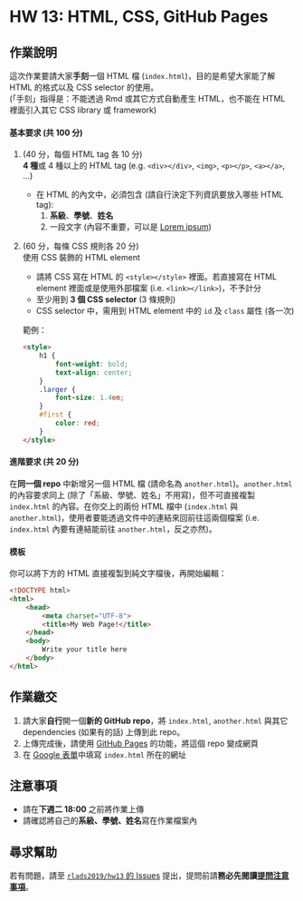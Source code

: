 # HW 13: HTML, CSS, GitHub Pages

## 作業說明

這次作業要請大家**手刻**一個 HTML 檔 (`index.html`)，目的是希望大家能了解 HTML 的格式以及 CSS selector 的使用。  
(「手刻」指得是：不能透過 Rmd 或其它方式自動產生 HTML，也不能在 HTML 裡面引入其它 CSS library 或 framework)

#### 基本要求 (共 100 分)

1. (40 分，每個 HTML tag 各 10 分)   
**4 種**或 4 種以上的 HTML tag (e.g. `<div></div>`, `<img>`, `<p></p>`, `<a></a>`, ...)
    - 在 HTML 的內文中，必須包含 (請自行決定下列資訊要放入哪些 HTML tag):
        1. **系級**、**學號**、**姓名**
        1. 一段文字 (內容不重要，可以是 [Lorem ipsum](https://zh.wikipedia.org/wiki/Lorem_ipsum))
1. (60 分，每條 CSS 規則各 20 分)   
使用 CSS 裝飾的 HTML element
    - 請將 CSS 寫在 HTML 的 `<style></style>` 裡面。若直接寫在 HTML element 裡面或是使用外部檔案 (i.e. `<link></link>`)，不予計分
    - 至少用到 **3 個 CSS selector** (3 條規則)
    - CSS selector 中，需用到 HTML element 中的 `id` 及 `class` 屬性 (各一次)

    範例：
    ```html
    <style>
        h1 {
            font-weight: bold;
            text-align: center;
        }
        .larger {
            font-size: 1.4em;
        }
        #first {
            color: red;
        }
    </style>
    ```

#### 進階要求 (共 20 分)

在**同一個 repo** 中新增另一個 HTML 檔 (請命名為 `another.html`)。`another.html` 的內容要求同上 (除了「系級、學號、姓名」不用寫)，但不可直接複製 `index.html` 的內容。在你交上的兩份 HTML 檔中 (`index.html` 與 `another.html`)，使用者要能透過文件中的連結來回前往這兩個檔案 (i.e. `index.html` 內要有連結能前往 `another.html`，反之亦然)。

#### 模板

你可以將下方的 HTML 直接複製到純文字檔後，再開始編輯：

```html
<!DOCTYPE html>
<html>
    <head>
        <meta charset="UTF-8">
        <title>My Web Page!</title>
    </head>
    <body>
        Write your title here
    </body>
</html>
```


## 作業繳交

1. 請大家**自行**開一個**新的 GitHub repo**，將 `index.html`, `another.html` 與其它 dependencies (如果有的話) 上傳到此 repo。
1. 上傳完成後，請使用 [GitHub Pages](https://pages.github.com) 的功能，將這個 repo 變成網頁
1. 在 [Google 表單](#)中填寫 `index.html` 所在的網址


## 注意事項

- 請在**下週二 18:00** 之前將作業上傳
- 請確認將自己的**系級、學號、姓名**寫在作業檔案內


## 尋求幫助

若有問題，請至 [`rlads2019/hw13` 的 Issues](https://github.com/rlads2019/hw13/issues) 提出，提問前請**務必先閱讀[提問注意事項](https://rlads2019.github.io/lab/#qa-guide)**。

